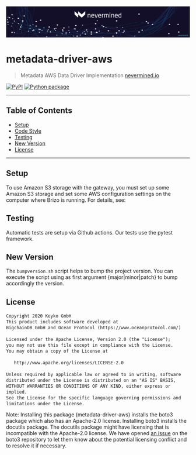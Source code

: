 [![banner](https://raw.githubusercontent.com/nevermined-io/assets/main/images/logo/banner_logo.png)](https://nevermined.io)

# metadata-driver-aws

> Metadata AWS Data Driver Implementation
> [nevermined.io](https://nevermined.io)


[![PyPI](https://img.shields.io/pypi/v/nevermined-metadata-driver-aws.svg)](https://pypi.org/project/nevermined-metadata-driver-aws/)
[![Python package](https://github.com/nevermined-io/metadata-driver-aws/workflows/Python%20package/badge.svg)](https://github.com/nevermined-io/metadata-driver-aws/actions)


---

## Table of Contents

- [Setup](#setup)
- [Code Style](#code-style)
- [Testing](#testing)
- [New Version](#new-version)
- [License](#license)

---

## Setup

To use Amazon S3 storage with the gateway, you must set up some Amazon S3 storage and set some AWS configuration settings on the computer where Brizo is running. For details, see:

## Testing

Automatic tests are setup via Github actions.
Our tests use the pytest framework.

## New Version

The `bumpversion.sh` script helps to bump the project version. You can execute the script using as first argument {major|minor|patch} to bump accordingly the version.

## License

```
Copyright 2020 Keyko GmbH
This product includes software developed at
BigchainDB GmbH and Ocean Protocol (https://www.oceanprotocol.com/)

Licensed under the Apache License, Version 2.0 (the "License");
you may not use this file except in compliance with the License.
You may obtain a copy of the License at

   http://www.apache.org/licenses/LICENSE-2.0

Unless required by applicable law or agreed to in writing, software
distributed under the License is distributed on an "AS IS" BASIS,
WITHOUT WARRANTIES OR CONDITIONS OF ANY KIND, either express or implied.
See the License for the specific language governing permissions and
limitations under the License.
```

Note: Installing this package (metadata-driver-aws) installs the boto3 package which also has an Apache-2.0 license. Installing boto3 installs the docutils package. The docutils package might have licensing that is incompatible with the Apache-2.0 license. We have opened [an issue](https://github.com/boto/boto3/issues/1916) on the boto3 repository to let them know about the potential licensing conflict and to resolve it if necessary.
